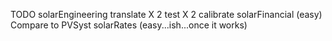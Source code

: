 TODO
solarEngineering
	translate  X 2
	test X 2
	calibrate
solarFinancial (easy)
	Compare to PVSyst
solarRates (easy...ish...once it works)